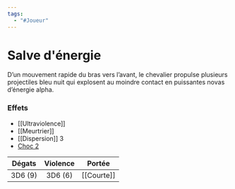 ```yaml
---
tags:
  - "#Joueur"
---
```

# Salve d'énergie

D’un mouvement rapide du bras vers l’avant, le chevalier propulse plusieurs projectiles bleu nuit qui explosent au moindre contact en puissantes novas d’énergie alpha.

### Effets

- [[Ultraviolence]]
- [[Meurtrier]]
- [[Dispersion]] 3
- [Choc 2](Choc)

| Dégats  | Violence |   Portée   |
| :-----: | :------: | :--------: |
| 3D6 (9) | 3D6 (6)  | [[Courte]] |
